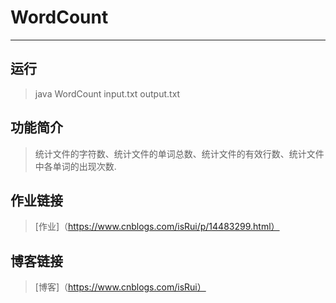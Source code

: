 
# WordCount
---

## 运行
>java WordCount input.txt output.txt

## 功能简介
>统计文件的字符数、统计文件的单词总数、统计文件的有效行数、统计文件中各单词的出现次数.

## 作业链接
>[作业]（https://www.cnblogs.com/isRui/p/14483299.html）
## 博客链接
>[博客]（https://www.cnblogs.com/isRui）
